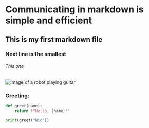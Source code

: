 # Communicating in markdown is simple and efficient
## This is my first markdown file
### Next line is the smallest
###### This one
![image of a robot playing guitar](https://m.media-amazon.com/images/S/pv-target-images/1aeedd82c66e6c9d9d86be8d5f26311ddd9caaeb8eae4bb404d53c283530b93f._BR-6_AC_SX720_FMjpg_.jpg)
### Greeting:
```python
def greet(name):
    return f"Hello, {name}!"

print(greet("Nic"))
```
